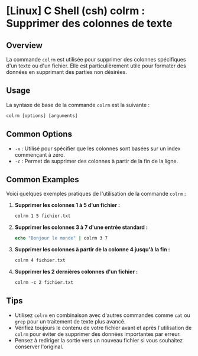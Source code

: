 # [Linux] C Shell (csh) colrm : Supprimer des colonnes de texte

## Overview
La commande `colrm` est utilisée pour supprimer des colonnes spécifiques d'un texte ou d'un fichier. Elle est particulièrement utile pour formater des données en supprimant des parties non désirées.

## Usage
La syntaxe de base de la commande `colrm` est la suivante :

```csh
colrm [options] [arguments]
```

## Common Options
- `-x` : Utilisé pour spécifier que les colonnes sont basées sur un index commençant à zéro.
- `-c` : Permet de supprimer des colonnes à partir de la fin de la ligne.

## Common Examples
Voici quelques exemples pratiques de l'utilisation de la commande `colrm` :

1. **Supprimer les colonnes 1 à 5 d'un fichier :**
   ```csh
   colrm 1 5 fichier.txt
   ```

2. **Supprimer les colonnes 3 à 7 d'une entrée standard :**
   ```csh
   echo "Bonjour le monde" | colrm 3 7
   ```

3. **Supprimer les colonnes à partir de la colonne 4 jusqu'à la fin :**
   ```csh
   colrm 4 fichier.txt
   ```

4. **Supprimer les 2 dernières colonnes d'un fichier :**
   ```csh
   colrm -c 2 fichier.txt
   ```

## Tips
- Utilisez `colrm` en combinaison avec d'autres commandes comme `cat` ou `grep` pour un traitement de texte plus avancé.
- Vérifiez toujours le contenu de votre fichier avant et après l'utilisation de `colrm` pour éviter de supprimer des données importantes par erreur.
- Pensez à rediriger la sortie vers un nouveau fichier si vous souhaitez conserver l'original.